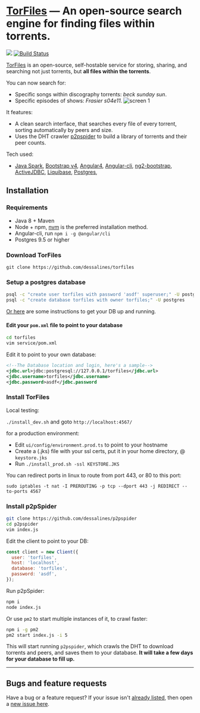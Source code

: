 [TorFiles](http://torfiles.ml) &mdash; An open-source search engine for finding files within torrents.
==========
![](http://img.shields.io/version/0.0.1.png?color=green)
[![Build Status](https://travis-ci.org/dessalines/torfiles.svg?branch=master)](https://travis-ci.org/dessalines/torfiles)

<!---
	TorFiles: An open-source search engine for finding files within torrents.
-->

[TorFiles](http://torfiles.ml) is an open-source, self-hostable service for storing, sharing, and searching not just torrents, but **all files within the torrents**. 

You can now search for:

- Specific songs within discography torrents: *beck sunday sun*.
- Specific episodes of shows: *Frasier s04e11*.
![screen 1](https://i.imgur.com/Xdffumu.png)

It features:
- A clean search interface, that searches every file of every torrent, sorting automatically by peers and size.
- Uses the DHT crawler [p2pspider](https://github.com/dessalines/p2pspider) to build a library of torrents and their peer counts.

Tech used:
- [Java Spark](https://github.com/perwendel/spark), [Bootstrap v4](https://github.com/twbs/bootstrap), [Angular4](https://github.com/angular/angular), [Angular-cli](https://github.com/angular/angular-cli), [ng2-bootstrap](http://valor-software.com/ng2-bootstrap/), [ActiveJDBC](http://javalite.io/activejdbc), [Liquibase](http://www.liquibase.org/), [Postgres](https://www.postgresql.org/), 



<!-- Join the subreddit: [/r/flowchat](https://www.reddit.com/r/flowchat/) -->


## Installation 

### Requirements
- Java 8 + Maven
- Node + npm, [nvm](https://github.com/creationix/nvm) is the preferred installation method.
- Angular-cli, run `npm i -g @angular/cli`
- Postgres 9.5 or higher

### Download TorFiles
`git clone https://github.com/dessalines/torfiles`

### Setup a postgres database
```sh
psql -c "create user torfiles with password 'asdf' superuser;" -U postgres
psql -c "create database torfiles with owner torfiles;" -U postgres
```

[Or here](https://www.digitalocean.com/community/tutorials/how-to-install-and-use-postgresql-on-ubuntu-16-04) are some instructions to get your DB up and running.

#### Edit your `pom.xml` file to point to your database

```sh
cd torfiles
vim service/pom.xml
```

Edit it to point to your own database:
```xml
<!--The Database location and login, here's a sample-->
<jdbc.url>jdbc:postgresql://127.0.0.1/torfiles</jdbc.url>
<jdbc.username>torfiles</jdbc.username>
<jdbc.password>asdf</jdbc.password
```

### Install TorFiles

Local testing:

`./install_dev.sh` and goto `http://localhost:4567/`

for a production environment:

- Edit `ui/config/environment.prod.ts` to point to your hostname
- Create a (.jks) file with your ssl certs, put it in your home directory, @ `keystore.jks`
- Run `./install_prod.sh -ssl KEYSTORE.JKS`

You can redirect ports in linux to route from port 443, or 80 to this port:

`sudo iptables -t nat -I PREROUTING -p tcp --dport 443 -j REDIRECT --to-ports 4567`

### Install p2pSpider

```sh
git clone https://github.com/dessalines/p2pspider
cd p2pspider
vim index.js
```
Edit the client to point to your DB:

```javascript
const client = new Client({
  user: 'torfiles',
  host: 'localhost',
  database: 'torfiles',
  password: 'asdf',
});
```

Run p2pSpider:
```sh
npm i
node index.js
```

Or use `pm2` to start multiple instances of it, to crawl faster:
```sh
npm i -g pm2
pm2 start index.js -i 5
```

This will start running `p2pspider`, which crawls the DHT to download torrents and peers, and saves them to your database. **It will take a few days for your database to fill up.**

---

## Bugs and feature requests
Have a bug or a feature request? If your issue isn't [already listed](https://github.com/dessalines/torfiles/issues/), then open a [new issue here](https://github.com/dessalines/torfiles/issues/new).
